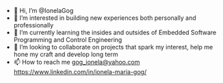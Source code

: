 - 👋 Hi, I’m @IonelaGog
- 👀 I’m interested in building new experiences both personally and professionally
- 🌱 I’m currently learning the insides and outsides of Embedded Software Programming and Control Engineering  
- 💞️ I’m looking to collaborate on projects that spark my interest, help me hone my craft and develop long term
- 📫 How to reach me gog_ionela@yahoo.com
                     https://www.linkedin.com/in/ionela-maria-gog/
<!---
IonelaGog/IonelaGog is a ✨ special ✨ repository because its `README.md` (this file) appears on your GitHub profile.
You can click the Preview link to take a look at your changes.
--->
